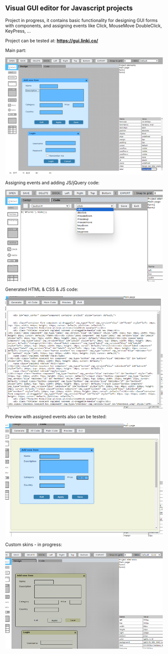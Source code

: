 ## Visual GUI editor for Javascript projects

Project in progress, it contains basic functionality for designing GUI forms with components, and assigning events like Click, MouseMove DoubleClick, KeyPress, ...

Project can be tested at: **https://gui.linki.co/** 

Main part:

![Preview of GUI editor](/screenshots/01_main.png)

Assigning events and adding JS/jQuery code:

![Code editor](/screenshots/02_code.png)

Generated HTML & CSS & JS code:

![Generated HTML & CSS & JS code](/screenshots/03_generated.png)

Preview with assigned events also can be tested:

![Preview with assigned events also can be tested](/screenshots/04_run.png)

Custom skins - in progress:

![Custom skins](/screenshots/05_skins.png)

